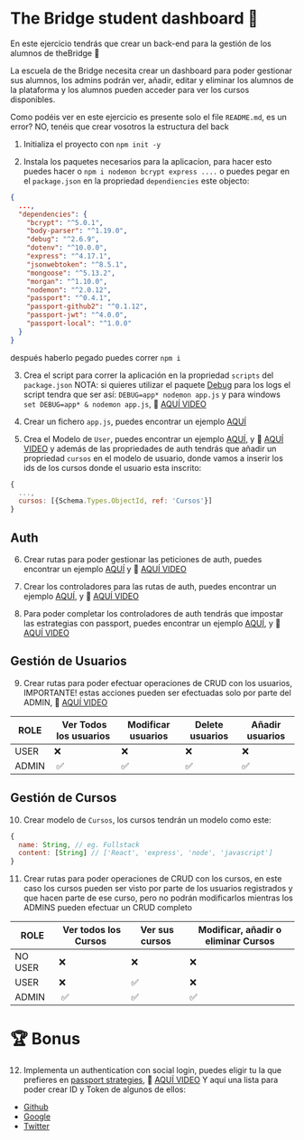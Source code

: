 # The Bridge student dashboard 🏫

En este ejercicio tendrás que crear un back-end para la gestión de los alumnos de theBridge 🌉

La escuela de the Bridge necesita crear un dashboard para poder gestionar sus alumnos, los admins podrán ver, añadir, editar y eliminar los alumnos de la plataforma y los alumnos pueden acceder para ver los cursos disponibles.

Como podéis ver en este ejercicio es presente solo el file `README.md`, es un error? NO, tenéis que crear vosotros la estructura del back

1. Initializa el proyecto con `npm init -y`

2. Instala los paquetes necesarios para la aplicacíon, para hacer esto puedes hacer o `npm i nodemon bcrypt express ....` o puedes pegar en el `package.json` en la propriedad `dependiencies` este objecto:

```json
{
  ...,
  "dependencies": {
    "bcrypt": "^5.0.1",
    "body-parser": "^1.19.0",
    "debug": "^2.6.9",
    "dotenv": "^10.0.0",
    "express": "^4.17.1",
    "jsonwebtoken": "^8.5.1",
    "mongoose": "^5.13.2",
    "morgan": "^1.10.0",
    "nodemon": "^2.0.12",
    "passport": "^0.4.1",
    "passport-github2": "^0.1.12",
    "passport-jwt": "^4.0.0",
    "passport-local": "^1.0.0"
  }
}
```

después haberlo pegado puedes correr `npm i`

3. Crea el script para correr la aplicación en la propriedad `scripts` del `package.json`
NOTA: si quieres utilizar el paquete [Debug](https://www.npmjs.com/package/debug) para los logs el script tendra que ser así: `DEBUG=app* nodemon app.js` y para windows `set DEBUG=app* & nodemon app.js`,
🎥 [AQUÍ VIDEO](https://drive.google.com/file/d/1QRwRIO6rzcxS5a4UIw95-1HaOMtjyhqw/view?t=57m25s)

4. Crear un fichero `app.js`, puedes encontrar un ejemplo [AQUÍ](https://github.com/TheBridge-FullStackDeveloper/fs-pt2104-authentication/blob/1b1d0d652d/auth-with-comments/app.js)

5. Crea el Modelo de `User`, puedes encontrar un ejemplo [AQUÍ](https://github.com/TheBridge-FullStackDeveloper/fs-pt2104-authentication/blob/1b1d0d652d/auth-with-comments/model/User.js), y 🎥 [AQUÍ VIDEO](https://drive.google.com/file/d/1AzeZ8NPCx-qxPJYrFO6DsXtjqxwAd98V/view?t=40m29s) y además de las propriedades de auth tendrás que añadir un propriedad `cursos` en el modelo de usuario,
donde vamos a inserir los ids de los cursos donde el usuario esta inscrito:

```js
{ 
  ...,
  cursos: [{Schema.Types.ObjectId, ref: 'Cursos'}]
}
```

## Auth

6. Crear rutas para poder gestionar las peticiones de auth, puedes encontrar un ejemplo [AQUÍ](https://github.com/TheBridge-FullStackDeveloper/fs-pt2104-authentication/blob/1b1d0d652d/auth-with-comments/routes/auth-route.js) y 🎥 [AQUÍ VIDEO](https://drive.google.com/file/d/1AzeZ8NPCx-qxPJYrFO6DsXtjqxwAd98V/view?t=53m09s)

7. Crear los controladores para las rutas de auth, puedes encontrar un ejemplo [AQUÍ](https://github.com/TheBridge-FullStackDeveloper/fs-pt2104-authentication/blob/1b1d0d652d/auth-with-comments/controllers/auth.controller.js), y 🎥 [AQUÍ VIDEO](https://drive.google.com/file/d/1AzeZ8NPCx-qxPJYrFO6DsXtjqxwAd98V/view?t=54m20s)

8. Para poder completar los controladores de auth tendrás que impostar las estrategias con passport, puedes encontrar un ejemplo [AQUÍ](https://github.com/TheBridge-FullStackDeveloper/fs-pt2104-authentication/blob/1b1d0d652d/auth-with-comments/auth/passport.js), y 🎥 [AQUÍ VIDEO](https://drive.google.com/file/d/1AzeZ8NPCx-qxPJYrFO6DsXtjqxwAd98V/view?t=47m14s)

## Gestión de Usuarios

9. Crear rutas para poder efectuar operaciones de CRUD con los usuarios, IMPORTANTE! estas acciones pueden ser efectuadas solo por parte del ADMIN, 🎥 [AQUÍ VIDEO](https://drive.google.com/file/d/11IC-mqLdg2jWaeKu5N3GAdJ_HDXapGfr/view?t=19m37s)

| ROLE    |  Ver Todos los usuarios | Modificar usuarios | Delete usuarios | Añadir usuarios |
| ------- | --------------------- | ---------------------| ----------------| ----------------|
| USER    | ❌                    | ❌                    | ❌              | ❌              |
| ADMIN   |  ✅                   | ✅                    | ✅              | ✅              |

## Gestión de Cursos

10. Crear modelo de `Cursos`, los cursos tendrán un modelo como este:

```js
{
  name: String, // eg. Fullstack
  content: [String] // ['React', 'express', 'node', 'javascript']
}
```

11. Crear rutas para poder operaciones de CRUD con los cursos, en este caso los cursos pueden ser visto por parte de los usuarios registrados y que hacen parte de ese curso, pero no podrán modificarlos mientras los ADMINS pueden efectuar un CRUD completo

| ROLE    |  Ver todos los Cursos |  Ver sus cursos | Modificar, añadir o eliminar Cursos |
| ------- | --------------------- | --------------- | ----------------------------------- |
| NO USER | ❌                    | ❌              | ❌                                  |
| USER    | ❌                   | ✅              | ❌                                  |
| ADMIN   |  ✅                   | ✅              | ✅                                  |

# 🏆 Bonus

12. Implementa un authentication con social login, puedes eligir tu la que prefieres en [passport strategies](http://www.passportjs.org/packages/), 🎥 [AQUÍ VIDEO](https://drive.google.com/file/d/1iwVPeH-VLi_mc6_qIL5M_Pzme6mSasje/view?t=18m58s)
Y aquí una lista para poder crear ID y Token de algunos de ellos:

- [Github](https://github.com/settings/developers)
- [Google](https://developers.google.com/identity/protocols/oauth2)
- [Twitter](https://developer.twitter.com/en/docs/authentication/oauth-2-0/application-only)
